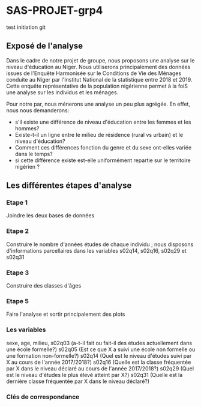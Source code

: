 # SAS-PROJET-grp4

test initiation git 

## Exposé de l'analyse

Dans le cadre de notre projet de groupe, nous proposons une analyse sur le niveau d'éducation au Niger.
Nous utiliserons principalement des données issues de l'Enquête Harmonisée sur le Conditions de Vie des 
Ménages conduite au Niger par l'Institut National de la statistique entre 2018 et 2019.
Cette enquête représentative de la population nigérienne permet à la foiS une analyse sur les individus et 
les ménages. 

Pour notre par, nous ménerons une analyse un peu plus agrégée. En effet, nous nous demanderons:
* s'il existe une différence de niveau d'éducation entre les femmes et les hommes?
* Existe-t-il un ligne entre le milieu de résidence (rural vs urbain) et le niveau d'éducation?
* Comment ces différences fonction du genre et du sexe ont-elles variée dans le temps?
* si cette différence existe est-elle uniformément repartie sur le territoire nigérien ?


## Les différentes étapes d'analyse

### Etape 1
Joindre les deux bases de données

### Etape 2 
Construire le nombre d'années études de chaque individu ; nous disposons d'informations parcellaires 
dans les variables s02q14, s02q16, s02q29 et s02q31

### Etape 3
Construire des classes d'âges

### Etape 5
Faire l'analyse et sortir principalement des plots


### Les variables
sexe,
age,
milieu,
s02q03 (a-t-il fait ou fait-il des études actuellement dans une école formelle?)
s02q05 (Est ce que X a suivi une école non formelle ou une formation non-formelle?)
s02q14 (Quel est le niveau d'études suivi par X au cours de l'année 2017/2018?)
s02q16 (Quelle est la classe fréquentée par X  dans le niveau déclaré au cours de l'année 2017/2018?)
s02q29 (Quel est le niveau d'études le plus élevé atteint par X?)
s02q31 (Quelle est la dernière classe fréquentée par X dans le niveau déclaré?)


### Clés de correspondance 

